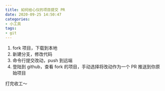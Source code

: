 ```yaml
---
title: 如何给心仪的项目提交 PR
date: 2020-09-25 14:50:47
categories:
- 小工具
tags:
- git
---
```


1. fork 项目，下载到本地
2. 新建分支，修改代码
3. 命令行提交改动，push 到远端
4. 登陆到 github，查看 fork 的项目，手动选择将改动作为一个 PR 推送到你原始项目

打完收工～


